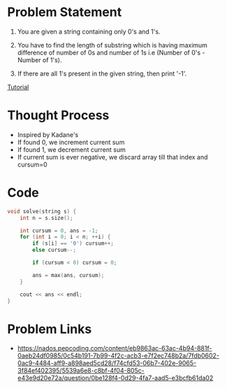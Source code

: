 # Problem Statement

1. You are given a string containing only 0's and 1's.

2. You have to find the length of substring which is having maximum difference of number of 0s and number of 1s i.e (Number of 0's - Number of 1's).

3. If there are all 1's present in the given string, then print '-1'. 

[Tutorial](https://www.youtube.com/watch?v=_k_Codwq1ls&list=PL-Jc9J83PIiEZvXCn-c5UIBvfT8dA-8EG&index=56)

# Thought Process
- Inspired by Kadane's
- If found 0, we increment current sum
- If found 1, we decrement current sum
- If current sum is ever negative, we discard array till that index and cursum=0

# Code
```cpp
void solve(string s) {
    int n = s.size();

    int cursum = 0, ans = -1;
    for (int i = 0; i < n; ++i) {
        if (s[i] == '0') cursum++;
        else cursum--;

        if (cursum < 0) cursum = 0;

        ans = max(ans, cursum);
    }

    cout << ans << endl;
}
```

# Problem Links
- https://nados.pepcoding.com/content/eb9863ac-63ac-4b94-881f-0aeb24df0985/0c54b191-7b99-4f2c-acb3-e7f2ec748b2a/7fdb0602-0ac9-4484-aff9-a898aed5cd28/f74cfd53-06b7-402e-9065-3f84ef402395/5539a6e8-c8bf-4f04-805c-e43e9d20e72a/question/0be128f4-0d29-4fa7-aad5-e3bcfb61da02
